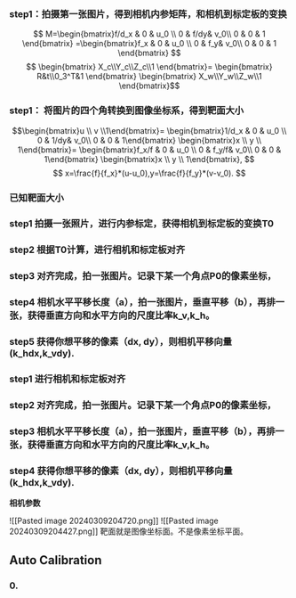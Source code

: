 ### step1：拍摄第一张图片，得到相机内参矩阵，和相机到标定板的变换
$$
M=\begin{bmatrix}f/d_x & 0 & u_0 \\ 0 & f/dy& v_0\\ 0 & 0 & 1 \end{bmatrix}
=\begin{bmatrix}f_x & 0 & u_0 \\ 0 & f_y& v_0\\ 0 & 0 & 1 \end{bmatrix}
$$
$$
\begin{bmatrix}
	X_c\\Y_c\\Z_c\\1
\end{bmatrix}=
\begin{bmatrix}
	R&t\\0_3^T&1
\end{bmatrix}
\begin{bmatrix}
	X_w\\Y_w\\Z_w\\1
\end{bmatrix}$$
### step1： 将图片的四个角转换到图像坐标系，得到靶面大小

$$\begin{bmatrix}u \\ v \\1\end{bmatrix}=
\begin{bmatrix}1/d_x & 0 & u_0 \\ 0 & 1/dy& v_0\\ 0 & 0 & 1\end{bmatrix}
\begin{bmatrix}x  \\ y \\ 1\end{bmatrix}=
\begin{bmatrix}f_x/f & 0 & u_0 \\ 0 & f_y/f& v_0\\ 0 & 0 & 1\end{bmatrix}
\begin{bmatrix}x  \\ y \\ 1\end{bmatrix},
$$
$$
x=\frac{f}{f_x}*(u-u_0),y=\frac{f}{f_y}*(v-v_0).
$$


### 已知靶面大小



### step1 拍摄一张照片，进行内参标定，获得相机到标定板的变换T0

### step2 根据T0计算，进行相机和标定板对齐

### step3 对齐完成，拍一张图片。记录下某一个角点P0的像素坐标，
### step4 相机水平平移长度（a），拍一张图片，垂直平移（b），再排一张，获得垂直方向和水平方向的尺度比率k_v,k_h。

### step5 获得你想平移的像素（dx, dy），则相机平移向量(k_hdx,k_vdy).




### step1 进行相机和标定板对齐

### step2 对齐完成，拍一张图片。记录下某一个角点P0的像素坐标，
### step3 相机水平平移长度（a），拍一张图片，垂直平移（b），再排一张，获得垂直方向和水平方向的尺度比率k_v,k_h。

### step4 获得你想平移的像素（dx, dy），则相机平移向量(k_hdx,k_vdy).





**相机参数**

![[Pasted image 20240309204720.png]]
![[Pasted image 20240309204427.png]]
靶面就是图像坐标面。不是像素坐标平面。


## Auto Calibration
### 0. 